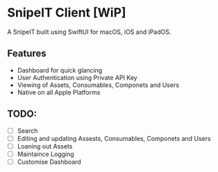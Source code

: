 # SnipeIT Client [WiP]

A SnipeIT built using SwiftUI for macOS, iOS and iPadOS. 

## Features
- Dashboard for quick glancing
- User Authentication using Private API Key
- Viewing of Assets, Consumables, Componets and Users
- Native on all Apple Platforms


## TODO:
- [ ] Search
- [ ] Editing and updating Assests, Consumables, Componets and Users
- [ ] Loaning out Assets
- [ ] Maintaince Logging
- [ ] Customise Dashboard
